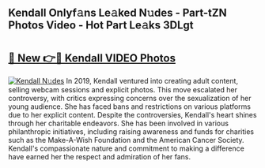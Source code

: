 ## Kendall Onlyf𝚊ns Le𝚊ked N𝚞des - Part-tZN Photos Video - Hot Part Le𝚊ks 3DLgt

# <h2><a href="http://ab62353.deff.icu/?id=Kendall">🔗 New 👉🔴 Kendall VIDEO Photos</a></h2>

[![Kendall N𝚞des](https://i.imgur.com/rIISA9y.gif)](http://ab62353.deff.icu/?id=Kendall)
In 2019, Kendall ventured into creating adult content, selling webcam sessions and explicit photos. This move escalated her controversy, with critics expressing concerns over the sexualization of her young audience. She has faced bans and restrictions on various platforms due to her explicit content. Despite the controversies, Kendall's heart shines through her charitable endeavors. She has been involved in various philanthropic initiatives, including raising awareness and funds for charities such as the Make-A-Wish Foundation and the American Cancer Society. Kendall's compassionate nature and commitment to making a difference have earned her the respect and admiration of her fans.
